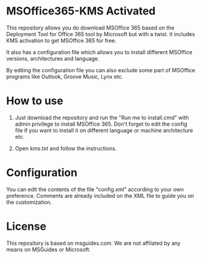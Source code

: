 # MSOffice365-KMS Activated
This repository allows you do download MSOffice 365 based on the Deployment Tool for Office 365 tool by Microsoft but with a twist. It includes KMS activation to get MSOffice 365 for free.

It also has a configuration file which allows you to install different MSOffice versions, architectures and language. 

By editing the configuration file you can also exclude some part of MSOffice programs like Outlook, Groove Music, Lynx etc.

# How to use
1. Just download the repository and run the "Run me to install.cmd" with admin privilege to install MSOffice 365. Don't forget to edit the config file if you want to install it on different language or machine architecture etc.

2. Open kms.txt and follow the instructions.

# Configuration
You can edit the contents of the file "config.xml" according to your own preference. Comments are already included on the XML file to guide you on the customization.

# License
This repository is based on msguides.com. We are not affilated by any means on MSGuides or Microsoft.

